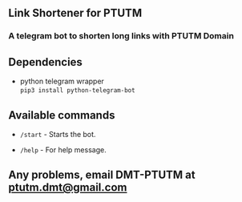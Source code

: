 ## Link Shortener for PTUTM
### A telegram bot to shorten long links with PTUTM Domain
## Dependencies
- python telegram wrapper\
  ```pip3 install python-telegram-bot```

## Available commands
- ```/start``` - Starts the bot.

- ```/help``` - For help message.


## Any problems, email DMT-PTUTM at ptutm.dmt@gmail.com
